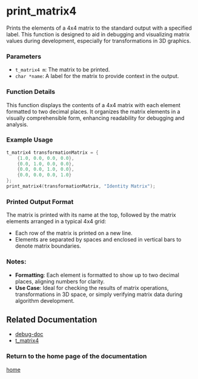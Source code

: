 # print_matrix4
Prints the elements of a 4x4 matrix to the standard output with a specified label. This function is designed to aid in debugging and visualizing matrix values during development, especially for transformations in 3D graphics.

### Parameters
- `t_matrix4 m`: The matrix to be printed.
- `char *name`: A label for the matrix to provide context in the output.

### Function Details
This function displays the contents of a 4x4 matrix with each element formatted to two decimal places. It organizes the matrix elements in a visually comprehensible form, enhancing readability for debugging and analysis.

### Example Usage
```c
t_matrix4 transformationMatrix = {
    {1.0, 0.0, 0.0, 0.0},
    {0.0, 1.0, 0.0, 0.0},
    {0.0, 0.0, 1.0, 0.0},
    {0.0, 0.0, 0.0, 1.0}
};
print_matrix4(transformationMatrix, "Identity Matrix");
```

### Printed Output Format
The matrix is printed with its name at the top, followed by the matrix elements arranged in a typical 4x4 grid:
- Each row of the matrix is printed on a new line.
- Elements are separated by spaces and enclosed in vertical bars to denote matrix boundaries.

### Notes:
- **Formatting**: Each element is formatted to show up to two decimal places, aligning numbers for clarity.
- **Use Case**: Ideal for checking the results of matrix operations, transformations in 3D space, or simply verifying matrix data during algorithm development.

## Related Documentation
- [debug-doc](./debug-doc.md)
- [t_matrix4](../matrix/matrix4/t_matrix4.md)

### Return to the home page of the documentation
[home](../home.md)